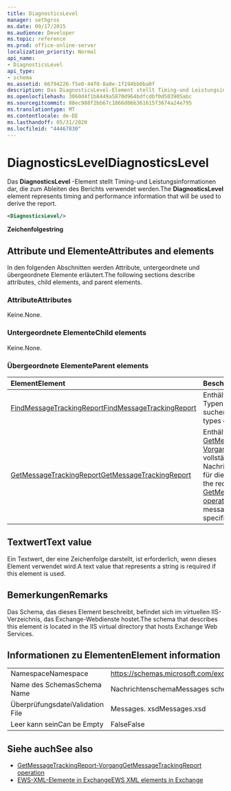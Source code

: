 ```yaml
---
title: DiagnosticsLevel
manager: sethgros
ms.date: 09/17/2015
ms.audience: Developer
ms.topic: reference
ms.prod: office-online-server
localization_priority: Normal
api_name:
- DiagnosticsLevel
api_type:
- schema
ms.assetid: 66794226-f5e0-44f0-8a0e-1f194bb0ba0f
description: Das DiagnosticsLevel-Element stellt Timing-und Leistungsinformationen dar, die zum Ableiten des Berichts verwendet werden.
ms.openlocfilehash: 3060d4f1b8449a5870d964bdfcdbf0d503905abc
ms.sourcegitcommit: 88ec988f2bb67c1866d06b361615f3674a24e795
ms.translationtype: MT
ms.contentlocale: de-DE
ms.lasthandoff: 05/31/2020
ms.locfileid: "44467830"
---
```

# <a name="diagnosticslevel"></a><span data-ttu-id="05c1c-103">DiagnosticsLevel</span><span class="sxs-lookup"><span data-stu-id="05c1c-103">DiagnosticsLevel</span></span>

<span data-ttu-id="05c1c-104">Das **DiagnosticsLevel** -Element stellt Timing-und Leistungsinformationen dar, die zum Ableiten des Berichts verwendet werden.</span><span class="sxs-lookup"><span data-stu-id="05c1c-104">The **DiagnosticsLevel** element represents timing and performance information that will be used to derive the report.</span></span> 
  
```XML
<DiagnosticsLevel/>
```

 <span data-ttu-id="05c1c-105">**Zeichenfolge**</span><span class="sxs-lookup"><span data-stu-id="05c1c-105">**string**</span></span>
## <a name="attributes-and-elements"></a><span data-ttu-id="05c1c-106">Attribute und Elemente</span><span class="sxs-lookup"><span data-stu-id="05c1c-106">Attributes and elements</span></span>

<span data-ttu-id="05c1c-107">In den folgenden Abschnitten werden Attribute, untergeordnete und übergeordnete Elemente erläutert.</span><span class="sxs-lookup"><span data-stu-id="05c1c-107">The following sections describe attributes, child elements, and parent elements.</span></span>
  
### <a name="attributes"></a><span data-ttu-id="05c1c-108">Attribute</span><span class="sxs-lookup"><span data-stu-id="05c1c-108">Attributes</span></span>

<span data-ttu-id="05c1c-109">Keine.</span><span class="sxs-lookup"><span data-stu-id="05c1c-109">None.</span></span>
  
### <a name="child-elements"></a><span data-ttu-id="05c1c-110">Untergeordnete Elemente</span><span class="sxs-lookup"><span data-stu-id="05c1c-110">Child elements</span></span>

<span data-ttu-id="05c1c-111">Keine.</span><span class="sxs-lookup"><span data-stu-id="05c1c-111">None.</span></span>
  
### <a name="parent-elements"></a><span data-ttu-id="05c1c-112">Übergeordnete Elemente</span><span class="sxs-lookup"><span data-stu-id="05c1c-112">Parent elements</span></span>

|<span data-ttu-id="05c1c-113">**Element**</span><span class="sxs-lookup"><span data-stu-id="05c1c-113">**Element**</span></span>|<span data-ttu-id="05c1c-114">**Beschreibung**</span><span class="sxs-lookup"><span data-stu-id="05c1c-114">**Description**</span></span>|
|:-----|:-----|
|[<span data-ttu-id="05c1c-115">FindMessageTrackingReport</span><span class="sxs-lookup"><span data-stu-id="05c1c-115">FindMessageTrackingReport</span></span>](findmessagetrackingreport.md) <br/> |<span data-ttu-id="05c1c-116">Enthält die Kriterien für die Typen von Nachrichten suchen.</span><span class="sxs-lookup"><span data-stu-id="05c1c-116">Contains criteria for the types of messages to find.</span></span>  <br/> |
|[<span data-ttu-id="05c1c-117">GetMessageTrackingReport</span><span class="sxs-lookup"><span data-stu-id="05c1c-117">GetMessageTrackingReport</span></span>](getmessagetrackingreport.md) <br/> |<span data-ttu-id="05c1c-118">Enthält die Anforderung für den [GetMessageTrackingReport-Vorgang](getmessagetrackingreport-operation.md) zum Abrufen des vollständigen Nachrichtenverfolgungsberichts für die angegebene ID.</span><span class="sxs-lookup"><span data-stu-id="05c1c-118">Contains the request for the [GetMessageTrackingReport operation](getmessagetrackingreport-operation.md) to retrieve the full message tracking report for the specified ID.</span></span>  <br/> |
   
## <a name="text-value"></a><span data-ttu-id="05c1c-119">Textwert</span><span class="sxs-lookup"><span data-stu-id="05c1c-119">Text value</span></span>

<span data-ttu-id="05c1c-120">Ein Textwert, der eine Zeichenfolge darstellt, ist erforderlich, wenn dieses Element verwendet wird.</span><span class="sxs-lookup"><span data-stu-id="05c1c-120">A text value that represents a string is required if this element is used.</span></span>
  
## <a name="remarks"></a><span data-ttu-id="05c1c-121">Bemerkungen</span><span class="sxs-lookup"><span data-stu-id="05c1c-121">Remarks</span></span>

<span data-ttu-id="05c1c-122">Das Schema, das dieses Element beschreibt, befindet sich im virtuellen IIS-Verzeichnis, das Exchange-Webdienste hostet.</span><span class="sxs-lookup"><span data-stu-id="05c1c-122">The schema that describes this element is located in the IIS virtual directory that hosts Exchange Web Services.</span></span>
  
## <a name="element-information"></a><span data-ttu-id="05c1c-123">Informationen zu Elementen</span><span class="sxs-lookup"><span data-stu-id="05c1c-123">Element information</span></span>

|||
|:-----|:-----|
|<span data-ttu-id="05c1c-124">Namespace</span><span class="sxs-lookup"><span data-stu-id="05c1c-124">Namespace</span></span>  <br/> |https://schemas.microsoft.com/exchange/services/2006/messages  <br/> |
|<span data-ttu-id="05c1c-125">Name des Schemas</span><span class="sxs-lookup"><span data-stu-id="05c1c-125">Schema Name</span></span>  <br/> |<span data-ttu-id="05c1c-126">Nachrichtenschema</span><span class="sxs-lookup"><span data-stu-id="05c1c-126">Messages schema</span></span>  <br/> |
|<span data-ttu-id="05c1c-127">Überprüfungsdatei</span><span class="sxs-lookup"><span data-stu-id="05c1c-127">Validation File</span></span>  <br/> |<span data-ttu-id="05c1c-128">Messages. xsd</span><span class="sxs-lookup"><span data-stu-id="05c1c-128">Messages.xsd</span></span>  <br/> |
|<span data-ttu-id="05c1c-129">Leer kann sein</span><span class="sxs-lookup"><span data-stu-id="05c1c-129">Can be Empty</span></span>  <br/> |<span data-ttu-id="05c1c-130">False</span><span class="sxs-lookup"><span data-stu-id="05c1c-130">False</span></span>  <br/> |
   
## <a name="see-also"></a><span data-ttu-id="05c1c-131">Siehe auch</span><span class="sxs-lookup"><span data-stu-id="05c1c-131">See also</span></span>

- [<span data-ttu-id="05c1c-132">GetMessageTrackingReport-Vorgang</span><span class="sxs-lookup"><span data-stu-id="05c1c-132">GetMessageTrackingReport operation</span></span>](getmessagetrackingreport-operation.md)
- [<span data-ttu-id="05c1c-133">EWS-XML-Elemente in Exchange</span><span class="sxs-lookup"><span data-stu-id="05c1c-133">EWS XML elements in Exchange</span></span>](ews-xml-elements-in-exchange.md)

